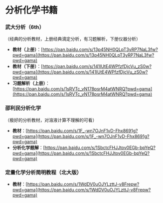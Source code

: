 # 分析化学书籍

### 武大分析（6th）

（经典的分析教材，上册经典滴定分析，有习题解析，下册仪器分析）

- **教材（上册）**：[https://pan.baidu.com/s/13p45NH0QLpT3yRP7NaL3fw?pwd=gama](https://pan.baidu.com/s/13p45NH0QLpT3yRP7NaL3fw?pwd=gama)
- **教材（下册）**：[https://pan.baidu.com/s/141IUtE4WPfzfDjcVu_zS0w?pwd=gama](https://pan.baidu.com/s/141IUtE4WPfzfDjcVu_zS0w?pwd=gama)
- **习题解析（上册）**：[https://pan.baidu.com/s/1sRVTc_vN178psrM4atWNRQ?pwd=gama](https://pan.baidu.com/s/1sRVTc_vN178psrM4atWNRQ?pwd=gama)

### 邵利民分析化学

（极好的分析教材，对溶液计算不理解的可看）

- **教材**：[https://pan.baidu.com/s/1F_-wn7OJnF1vD-Fhx8691g?pwd=gama](https://pan.baidu.com/s/1F_-wn7OJnF1vD-Fhx8691g?pwd=gama)
- **分析化学题解**：[https://pan.baidu.com/s/1SbctcFHJJtov0EGb-bpYeQ?pwd=gama](https://pan.baidu.com/s/1SbctcFHJJtov0EGb-bpYeQ?pwd=gama)

### 定量化学分析简明教程（北大版）

- **教材**：[https://pan.baidu.com/s/1WdDV0uOJYLzttJ-v8Frepw?pwd=gama](https://pan.baidu.com/s/1WdDV0uOJYLzttJ-v8Frepw?pwd=gama)